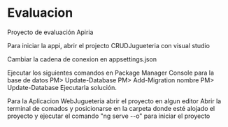 # Evaluacion
Proyecto de evaluación Apiria

Para iniciar la appi, abrir el projecto CRUDJugueteria con visual studio

Cambiar la cadena de conexion en appsettings.json 

Ejecutar los siguientes comandos en Package Manager Console para la base de datos
PM> Update-Database
PM> Add-Migration nombre
PM> Update-Database
Ejecutarla solución.


Para la Aplicacion WebJugueteria abrir el proyecto en algun editor
Abrir la terminal de comados y posicionarse en la carpeta donde esté alojado el proyecto y
	ejecutar el comando "ng serve --o" para iniciar el proyecto